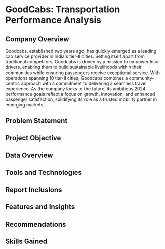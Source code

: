 # GoodCabs: Transportation Performance Analysis

## Company Overview
Goodcabs, established two years ago, has quickly emerged as a leading cab service provider in India's tier-II cities. Setting itself apart from traditional competitors, Goodcabs is driven by a mission to empower local drivers, enabling them to build sustainable livelihoods within their communities while ensuring passengers receive exceptional service. With operations spanning 10 tier-II cities, Goodcabs combines a community-centric approach with a commitment to delivering a seamless travel experience. As the company looks to the future, its ambitious 2024 performance goals reflect a focus on growth, innovation, and enhanced passenger satisfaction, solidifying its role as a trusted mobility partner in emerging markets.

## Problem Statement

## Project Objective

## Data Overview

## Tools and Technologies

## Report Inclusions

## Features and Insights

## Recommendations

## Skills Gained
